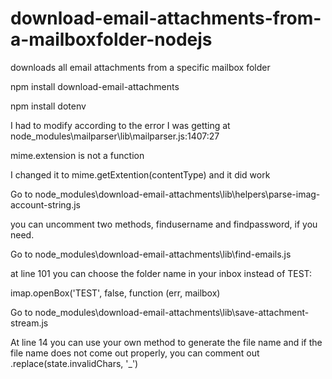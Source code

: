 # download-email-attachments-from-a-mailboxfolder-nodejs
downloads all email attachments from a specific mailbox folder

npm install download-email-attachments

npm install dotenv

I had to modify according to the error I was getting at node_modules\mailparser\lib\mailparser.js:1407:27

mime.extension is not a function

I changed it to mime.getExtention(contentType) and it did work

Go to node_modules\download-email-attachments\lib\helpers\parse-imag-account-string.js

you can uncomment two methods, findusername and findpassword, if you need.

Go to node_modules\download-email-attachments\lib\find-emails.js

at line 101 you can choose the folder name in your inbox instead of TEST:

imap.openBox('TEST', false, function (err, mailbox) 

Go to node_modules\download-email-attachments\lib\save-attachment-stream.js

At line 14 you can use your own method to generate the file name and if the file name does not come out properly, you can comment out .replace(state.invalidChars, '_')
